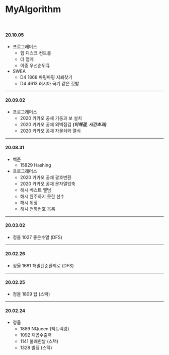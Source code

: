 # MyAlgorithm

<br/>



#### 20.10.05

- 프로그래머스
  - 힙 디스크 컨트롤
  - 더 맵게
  - 이중 우선순위큐
- SWEA
  - D4 1868 파핑파핑 지뢰찾기
  - D4 4613 러시아 국기 같은 깃발



---

#### 20.09.02

- 프로그래머스 
  - 2020 카카오 공채 기둥과 보 설치
  - 2020 카카오 공채 외벽점검 ***(미해결, 시간초과)***
  - 2020 카카오 공채 자물쇠와 열쇠



---

#### 20.08.31

- 백준 
  - 15829 Hashing
- 프로그래머스 
  - 2020 카카오 공채 괄호변환
  - 2020 카카오 공채 문자열압축
  - 해시 베스트 앨범
  - 해시 완주하지 못한 선수 
  - 해시 위장
  - 해시 전화번호 목록



---

#### 20.03.02

- 정올 1027 좋은수열 (DFS)



---

#### 20.02.26

- 정올 1681 해밀턴순환회로 (DFS)



---

#### 20.02.25

- 정올 1809 탑 (스택)



---

#### 20.02.24

- 정올 
  - 1889 NQueen (백트랙킹)
  - 1092 재곱수출력
  - 1141 불쾌한날 (스택)
  - 1328 빌딩 (스택)